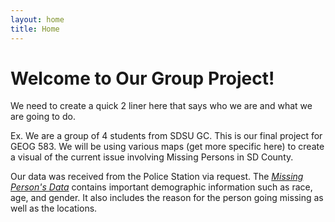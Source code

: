 ```yaml
---
layout: home
title: Home
---
```


# Welcome to Our Group Project!
We need to create a quick 2 liner here that says who we are and what we are going to do.

Ex. We are a group of 4 students from SDSU GC. This is our final project for GEOG 583. We will be using various maps (get more specific here)
to create a visual of the current issue involving Missing Persons in SD County. 

Our data was received from the Police Station via request.
The [*Missing Person's Data*](assets/files/Cleaned_Missing_Persons_Data_with_Coordinates.xlsx) contains important demographic information such as race, age, and gender.
It also includes the reason for the person going missing as well as the locations.

